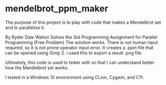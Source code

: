 # mendelbrot_ppm_maker
The purpose of this project is to play with code that makes a Mendelbrot set and to parallelize it.

By Ryder Dale Walton Solves the 3rd Programming Assignment for Parallel Programming (Free Problem)
The solution works. There is not human input required, so it is not prone operator input error.
It creates a .ppm file that can be opened using Gimp 2. I used this to export a result .png file.

Ultimately, this code is used to tinker with so that I can understand better how the Mandelbrot set works.

I tested in a Windows 10 environment using CLion, Cygwin, and C11.
